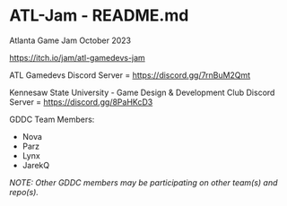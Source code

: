 # ATL-Jam - README.md
Atlanta Game Jam October 2023

https://itch.io/jam/atl-gamedevs-jam

ATL Gamedevs
Discord Server = https://discord.gg/7rnBuM2Qmt

Kennesaw State University - Game Design & Development Club
Discord Server = https://discord.gg/8PaHKcD3

GDDC Team Members:
- Nova
- Parz
- Lynx
- JarekQ

*NOTE: Other GDDC members may be participating on other team(s) and repo(s).*
